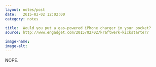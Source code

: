 ```yaml
---
layout: notes/post
date:   2015-02-02 12:02:00
category: notes

title:  Would you put a gas-powered iPhone charger in your pocket?
source: http://www.engadget.com/2015/02/02/kraftwerk-kickstarter/

image-name: 
image-alt:
---
```


NOPE.